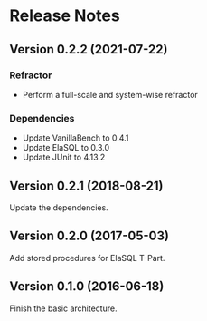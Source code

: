 # Release Notes

## Version 0.2.2 (2021-07-22)

### Refractor

- Perform a full-scale and system-wise refractor

### Dependencies

- Update VanillaBench to 0.4.1
- Update ElaSQL to 0.3.0
- Update JUnit to 4.13.2

## Version 0.2.1 (2018-08-21)

Update the dependencies.

## Version 0.2.0 (2017-05-03)

Add stored procedures for ElaSQL T-Part.

## Version 0.1.0 (2016-06-18)

Finish the basic architecture.
